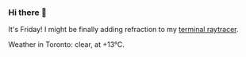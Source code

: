 ### Hi there :wave:

It's Friday! I might be finally adding refraction to my [terminal raytracer](https://github.com/bewuethr/bash-raytracer).

Weather in Toronto: clear, at +13°C.
